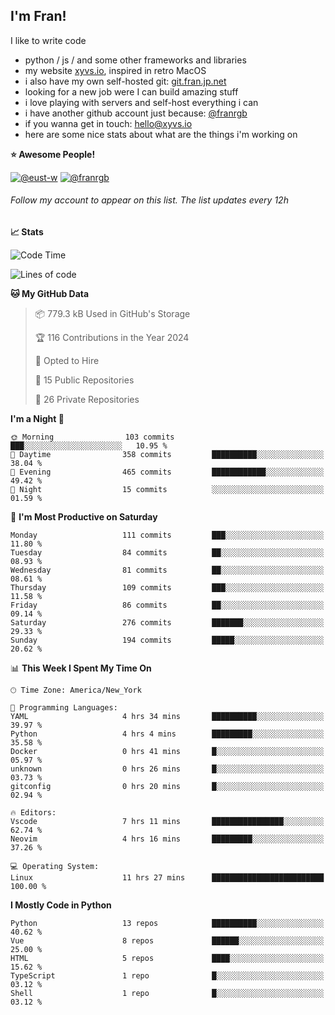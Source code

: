 ## I'm Fran!

I like to write code

- python /  js / and some other frameworks and libraries
- my website [xyvs.io](https://xyvs.io), inspired in retro MacOS
- i also have my own self-hosted git: [git.fran.jp.net](https://git.fran.jp.net/)
- looking for a new job were I can build amazing stuff
- i love playing with servers and self-host everything i can
- i have another github account just because: [@franrgb](https://github.com/franrgb)
- if you wanna get in touch: [hello@xyvs.io](mailto:hello@xyvs.io)
- here are some nice stats about what are the things i'm working on

<!--START_SECTION:waka-->
**⭐ Awesome People!** 

[![@eust-w](https://img.shields.io/badge/@eust--w-black?style=plastic&logo=github&logoColor=fff)](https://github.com/eust-w) [![@franrgb](https://img.shields.io/badge/@franrgb-black?style=plastic&logo=github&logoColor=fff)](https://github.com/franrgb) 

###### Follow my account to appear on this list. *The list updates every 12h*

**📈 Stats** 

![Code Time](http://img.shields.io/badge/Code%20Time-11%20hrs%2027%20mins-blue)

![Lines of code](https://img.shields.io/badge/From%20Hello%20World%20I%27ve%20Written-143.4%20thousand%20lines%20of%20code-blue)

**🐱 My GitHub Data** 

> 📦 779.3 kB Used in GitHub's Storage 
 > 
> 🏆 116 Contributions in the Year 2024
 > 
> 💼 Opted to Hire
 > 
> 📜 15 Public Repositories 
 > 
> 🔑 26 Private Repositories 
 > 
**I'm a Night 🦉** 

```text
🌞 Morning                103 commits         ███░░░░░░░░░░░░░░░░░░░░░░   10.95 % 
🌆 Daytime                358 commits         ██████████░░░░░░░░░░░░░░░   38.04 % 
🌃 Evening                465 commits         ████████████░░░░░░░░░░░░░   49.42 % 
🌙 Night                  15 commits          ░░░░░░░░░░░░░░░░░░░░░░░░░   01.59 % 
```
📅 **I'm Most Productive on Saturday** 

```text
Monday                   111 commits         ███░░░░░░░░░░░░░░░░░░░░░░   11.80 % 
Tuesday                  84 commits          ██░░░░░░░░░░░░░░░░░░░░░░░   08.93 % 
Wednesday                81 commits          ██░░░░░░░░░░░░░░░░░░░░░░░   08.61 % 
Thursday                 109 commits         ███░░░░░░░░░░░░░░░░░░░░░░   11.58 % 
Friday                   86 commits          ██░░░░░░░░░░░░░░░░░░░░░░░   09.14 % 
Saturday                 276 commits         ███████░░░░░░░░░░░░░░░░░░   29.33 % 
Sunday                   194 commits         █████░░░░░░░░░░░░░░░░░░░░   20.62 % 
```


📊 **This Week I Spent My Time On** 

```text
🕑︎ Time Zone: America/New_York

💬 Programming Languages: 
YAML                     4 hrs 34 mins       ██████████░░░░░░░░░░░░░░░   39.97 % 
Python                   4 hrs 4 mins        █████████░░░░░░░░░░░░░░░░   35.58 % 
Docker                   0 hrs 41 mins       █░░░░░░░░░░░░░░░░░░░░░░░░   05.97 % 
unknown                  0 hrs 26 mins       █░░░░░░░░░░░░░░░░░░░░░░░░   03.73 % 
gitconfig                0 hrs 20 mins       █░░░░░░░░░░░░░░░░░░░░░░░░   02.94 % 

🔥 Editors: 
Vscode                   7 hrs 11 mins       ████████████████░░░░░░░░░   62.74 % 
Neovim                   4 hrs 16 mins       █████████░░░░░░░░░░░░░░░░   37.26 % 

💻 Operating System: 
Linux                    11 hrs 27 mins      █████████████████████████   100.00 % 
```

**I Mostly Code in Python** 

```text
Python                   13 repos            ██████████░░░░░░░░░░░░░░░   40.62 % 
Vue                      8 repos             ██████░░░░░░░░░░░░░░░░░░░   25.00 % 
HTML                     5 repos             ████░░░░░░░░░░░░░░░░░░░░░   15.62 % 
TypeScript               1 repo              █░░░░░░░░░░░░░░░░░░░░░░░░   03.12 % 
Shell                    1 repo              █░░░░░░░░░░░░░░░░░░░░░░░░   03.12 % 
```




<!--END_SECTION:waka-->
